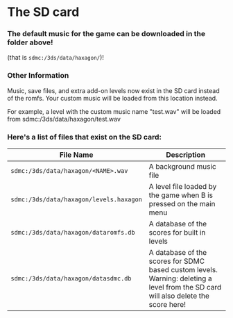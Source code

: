# The SD card

### The default music for the game can be downloaded in the folder above!
(that is `sdmc:/3ds/data/haxagon/`)!

### Other Information

Music, save files, and extra add-on levels now exist in the SD card instead of the romfs. Your custom music will be loaded from this location instead.

For example, a level with the custom music name "test.wav" will be loaded from sdmc:/3ds/data/haxagon/test.wav

### Here's a list of files that exist on the SD card:

| File Name | Description |
|-----------|-------------|
|`sdmc:/3ds/data/haxagon/<NAME>.wav`     | A background music file |
|`sdmc:/3ds/data/haxagon/levels.haxagon` | A level file loaded by the game when B is pressed  on the  main menu |
|`sdmc:/3ds/data/haxagon/dataromfs.db`   | A database of the scores for built in levels |
|`sdmc:/3ds/data/haxagon/datasdmc.db`    | A database of the scores for SDMC based custom levels.<br>Warning: deleting a level from the SD card will also delete the score here! |
